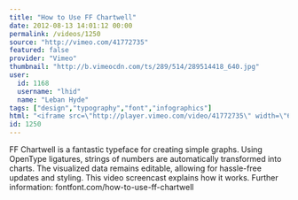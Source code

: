 ```yaml
---
title: "How to Use FF Chartwell"
date: 2012-08-13 14:01:12 00:00
permalink: /videos/1250
source: "http://vimeo.com/41772735"
featured: false
provider: "Vimeo"
thumbnail: "http://b.vimeocdn.com/ts/289/514/289514418_640.jpg"
user:
  id: 1168
  username: "lhid"
  name: "Leban Hyde"
tags: ["design","typography","font","infographics"]
html: "<iframe src=\"http://player.vimeo.com/video/41772735\" width=\"640\" height=\"480\" frameborder=\"0\" webkitAllowFullScreen mozallowfullscreen allowFullScreen></iframe>"
id: 1250
---
```


FF Chartwell is a fantastic typeface for creating simple graphs. Using OpenType ligatures, strings of numbers are automatically transformed into charts. The visualized data remains editable, allowing for hassle-free updates and styling. This video screencast explains how it works. Further information: fontfont.com/how-to-use-ff-chartwell